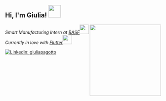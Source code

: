 <h2> Hi, I'm Giulia! <img src="https://media.giphy.com/media/mGcNjsfWAjY5AEZNw6/giphy.gif" width="40"></h2>
<img align='right' src="https://media.giphy.com/media/TEnq1cc5pEb2Sz8pwP/giphy.gif" width="230">
<p><em>Smart Manufacturing Intern at <a href="https://www.basf.com/br/pt.html">BASF</a><img src="https://media.giphy.com/media/Swa7CpzF7xTwwK6VWQ/giphy.gif" width="30"></br>Currently in love with <a href="https://flutter.dev/">Flutter</a><img src="https://media.giphy.com/media/WUlplcMpOCEmTGBtBW/giphy.gif" width="30"> 
</em></p>

[![Linkedin: giuliapagotto](https://img.shields.io/badge/-giuliapagotto-blue?style=flat-square&logo=Linkedin&logoColor=white&link=https://www.linkedin.com/in/giuliarpagotto/)](https://www.linkedin.com/in/giuliarpagotto/)
<!--
**giuliapagotto/giuliapagotto** is a ✨ _special_ ✨ repository because its `README.md` (this file) appears on your GitHub profile.

Here are some ideas to get you started:

- 🔭 I’m currently working on ...
- 🌱 I’m currently learning ...
- 👯 I’m looking to collaborate on ...
- 🤔 I’m looking for help with ...
- 💬 Ask me about ...
- 📫 How to reach me: ...
- 😄 Pronouns: ...
- ⚡ Fun fact: ...
-->
